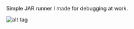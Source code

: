 Simple JAR runner I made for debugging at work.


![alt tag](https://s16.postimg.org/xki88bvbp/nova.png)
